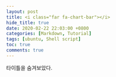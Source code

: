 ```yaml
---
layout: post
title: <i class="far fa-chart-bar"></i>
hide_title: true
date: 2020-02-22 22:03:00 +0800
categories: [Markdown, Tutorial]
tags: [ubuntu, Shell script]
toc: true
comments: true
---
```


타이틀을 숨겨보았다.
